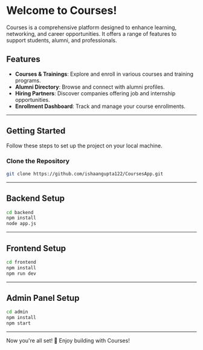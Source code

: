 # **Welcome to Courses!**

Courses is a comprehensive platform designed to enhance learning, networking, and career opportunities. It offers a range of features to support students, alumni, and professionals.

## **Features**

- **Courses & Trainings**: Explore and enroll in various courses and training programs.
- **Alumni Directory**: Browse and connect with alumni profiles.
- **Hiring Partners**: Discover companies offering job and internship opportunities.
- **Enrollment Dashboard**: Track and manage your course enrollments.

---

## **Getting Started**

Follow these steps to set up the project on your local machine.

### **Clone the Repository**

```sh
git clone https://github.com/ishaangupta122/CoursesApp.git
```

---

## **Backend Setup**

```sh
cd backend
npm install
node app.js
```

---

## **Frontend Setup**

```sh
cd frontend
npm install
npm run dev
```

---

## **Admin Panel Setup**

```sh
cd admin
npm install
npm start
```

---

Now you're all set! 🚀 Enjoy building with Courses!
